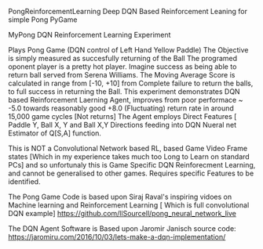 PongReinforcementLearning
Deep DQN Based Reinforcement Leaning for simple Pong PyGame 

MyPong DQN Reinforcement Learning Experiment

Plays Pong Game (DQN control of Left Hand Yellow Paddle)
The Objective is simply measured as succesfully returning of the Ball 
The programed oponent player is a pretty hot player. Imagine success as being able to return ball served from Serena Williams.
The Moving Average Score is calculated in range from [-10, +10] from Complete failure to return the balls, to full success in returning the Ball. This experiment demonstrates DQN based Reinforcement Laerning Agent, improves from poor performace ~ -5.0 towards reasonably good +8.0 (Fluctuating) return rate in around 15,000 game cycles [Not returns] The Agent employs Direct Features [ Paddle Y, Ball X, Y and Ball X,Y Directions feeding into DQN Nueral net Estimator of Q[S,A] function. 

This is NOT a Convolutional Network based RL, based Game Video Frame states [Which in my experience takes much too Long to Learn on standard PCs] and so unfortunaly this is Game Specific DQN Reinforecment Learning, and cannot be generalised to other games. Requires specific Features to be identified. 
      
The  Pong Game Code is based upon Siraj Raval's inspiring vidoes on Machine learning and Reinforcement Learning [ Which is full convolutional DQN example]  https://github.com/llSourcell/pong_neural_network_live

The DQN Agent Software is Based upon Jaromir Janisch  source code: 
https://jaromiru.com/2016/10/03/lets-make-a-dqn-implementation/
